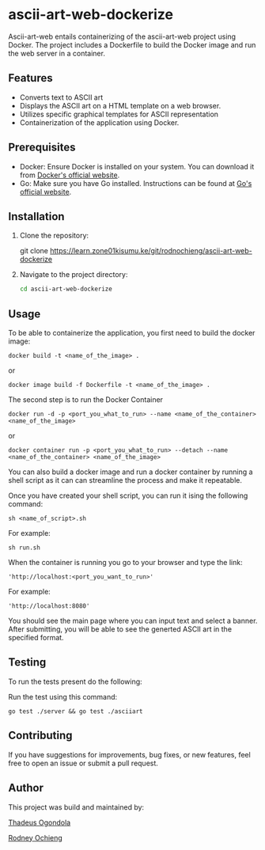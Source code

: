# ascii-art-web-dockerize
Ascii-art-web entails containerizing of the ascii-art-web project using Docker. The project includes a Dockerfile to build the Docker image and run the web server in a container.

## Features
- Converts text to ASCII art
- Displays the ASCII art on a HTML template on a web browser.
- Utilizes specific graphical templates for ASCII representation
- Containerization of the application using Docker.

## Prerequisites

- Docker: Ensure Docker is installed on your system. You can download it from [Docker's official website](https://www.docker.com/get-started).
- Go: Make sure you have Go installed. Instructions can be found at [Go's official website](https://golang.org/doc/install).


## Installation

1. Clone the repository:

    git clone <a>https://learn.zone01kisumu.ke/git/rodnochieng/ascii-art-web-dockerize</a>


2. Navigate to the project directory:

    ```bash
    cd ascii-art-web-dockerize
    ```
 
## Usage
To be able to containerize the application, you first need to build the docker image: 
```
docker build -t <name_of_the_image> .
```

or

```
docker image build -f Dockerfile -t <name_of_the_image> .
```
The second step is to run the Docker Container
```
docker run -d -p <port_you_what_to_run> --name <name_of_the_container>  <name_of_the_image>
```

or  
```
docker container run -p <port_you_what_to_run> --detach --name <name_of_the_container> <name_of_the_image>
```

You can also build a docker image and run a docker container by running a shell script as it can can streamline the process and make it repeatable. 

Once you have created your shell script, you can run it ising the following command:
```
sh <name_of_script>.sh
```
For example:
```
sh run.sh
```


When the container is running you go to your browser and type the link:
```
'http://localhost:<port_you_want_to_run>'
```

For example: 
```
'http://localhost:8080'
```

You should see the main page where you can input text and select a banner. After submitting, you will be able to see the generted ASCII art in the specified format.

## Testing 
To run the tests present do the following:

Run the test using this command:

```
go test ./server && go test ./asciiart
```

## Contributing

If you have suggestions for improvements, bug fixes, or new features, feel free to open an issue or submit a pull request.

## Author

This project was build and maintained by:

[Thadeus Ogondola](https://learn.zone01kisumu.ke/git/togondol/)

[Rodney Ochieng](https://learn.zone01kisumu.ke/git/rodnochieng)

